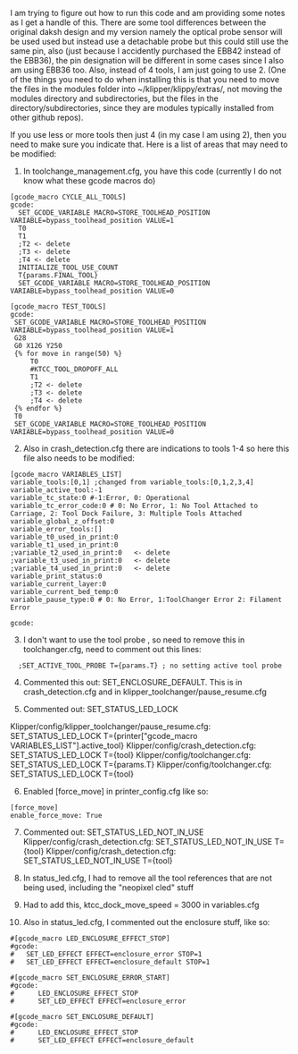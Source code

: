 I am trying to figure out how to run this code and am providing some notes as I get a handle of this. There are some tool differences between the original daksh design and my version namely the optical probe sensor will be used used but instead use a detachable probe but this could still use the same pin, also (just because I accidently purchased the EBB42 instead of the EBB36), the pin designation will be different in some cases since I also am using EBB36 too. Also, instead of 4 tools, I am just going to use 2. (One of the things you need to do when installing this is that you need to move the files in the modules folder into  ~/klipper/klippy/extras/, not moving the modules directory and subdirectories, but the files in the directory/subdirectories, since they are modules typically installed from other github repos).

If you use less or more tools then just 4 (in my case I am using 2), then you need to make sure you indicate that. Here is a list of areas that may need to be modified:</li>

 1. In toolchange_management.cfg, you have this code (currently I do not know what these gcode macros do)

   ```
[gcode_macro CYCLE_ALL_TOOLS]
gcode:
     SET_GCODE_VARIABLE MACRO=STORE_TOOLHEAD_POSITION VARIABLE=bypass_toolhead_position VALUE=1
     T0
     T1
     ;T2 <- delete
     ;T3 <- delete
     ;T4 <- delete
     INITIALIZE_TOOL_USE_COUNT
     T{params.FINAL_TOOL}
     SET_GCODE_VARIABLE MACRO=STORE_TOOLHEAD_POSITION VARIABLE=bypass_toolhead_position VALUE=0

[gcode_macro TEST_TOOLS]
  gcode:
    SET_GCODE_VARIABLE MACRO=STORE_TOOLHEAD_POSITION VARIABLE=bypass_toolhead_position VALUE=1
    G28
    G0 X126 Y250
    {% for move in range(50) %}
        T0
        #KTCC_TOOL_DROPOFF_ALL
        T1
        ;T2 <- delete
        ;T3 <- delete
        ;T4 <- delete
    {% endfor %}
    T0
    SET_GCODE_VARIABLE MACRO=STORE_TOOLHEAD_POSITION VARIABLE=bypass_toolhead_position VALUE=0
```

  2. Also in crash_detection.cfg there are indications to tools 1-4 so here this file also needs to be modified:
```
[gcode_macro VARIABLES_LIST]
variable_tools:[0,1] ;changed from variable_tools:[0,1,2,3,4]
variable_active_tool:-1
variable_tc_state:0 #-1:Error, 0: Operational
variable_tc_error_code:0 # 0: No Error, 1: No Tool Attached to Carriage, 2: Tool Dock Failure, 3: Multiple Tools Attached  
variable_global_z_offset:0
variable_error_tools:[]
variable_t0_used_in_print:0
variable_t1_used_in_print:0
;variable_t2_used_in_print:0   <- delete
;variable_t3_used_in_print:0   <- delete
;variable_t4_used_in_print:0   <- delete
variable_print_status:0
variable_current_layer:0
variable_current_bed_temp:0
variable_pause_type:0 # 0: No Error, 1:ToolChanger Error 2: Filament Error

gcode:
```

  3.  I don't want to use the tool probe , so need to remove this in toolchanger.cfg, need to comment out this lines:
```
  ;SET_ACTIVE_TOOL_PROBE T={params.T} ; no setting active tool probe
```

  4. Commented this out: SET_ENCLOSURE_DEFAULT. 
This is in crash_detection.cfg and in klipper_toolchanger/pause_resume.cfg

  5. Commented out: SET_STATUS_LED_LOCK
  
Klipper/config/klipper_toolchanger/pause_resume.cfg:		SET_STATUS_LED_LOCK T={printer["gcode_macro VARIABLES_LIST"].active_tool}
Klipper/config/crash_detection.cfg:			SET_STATUS_LED_LOCK T={tool}
Klipper/config/toolchanger.cfg:  SET_STATUS_LED_LOCK T={params.T}
Klipper/config/toolchanger.cfg:    SET_STATUS_LED_LOCK T={tool}


  6. Enabled [force_move] in printer_config.cfg like so:
```   
[force_move]
enable_force_move: True
```

  7. Commented out: SET_STATUS_LED_NOT_IN_USE
Klipper/config/crash_detection.cfg:		  		SET_STATUS_LED_NOT_IN_USE T={tool}
Klipper/config/crash_detection.cfg:  	 SET_STATUS_LED_NOT_IN_USE T={tool}

  8. In status_led.cfg, I had to remove all the tool references that are not being used, including the "neopixel cled" stuff 

  9. Had to add this, ktcc_dock_move_speed = 3000 in variables.cfg

  10. Also in status_led.cfg, I commented out the enclosure stuff, like so:

```
#[gcode_macro LED_ENCLOSURE_EFFECT_STOP]
#gcode:
#   SET_LED_EFFECT EFFECT=enclosure_error STOP=1
#   SET_LED_EFFECT EFFECT=enclosure_default STOP=1

#[gcode_macro SET_ENCLOSURE_ERROR_START]
#gcode:
#      LED_ENCLOSURE_EFFECT_STOP
#      SET_LED_EFFECT EFFECT=enclosure_error  
   
#[gcode_macro SET_ENCLOSURE_DEFAULT]
#gcode:
#      LED_ENCLOSURE_EFFECT_STOP
#      SET_LED_EFFECT EFFECT=enclosure_default 
```


